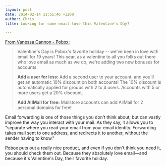 ```yaml
---
layout: post
date: 2014-02-14 11:51:46 +1200
author: Chris
title: Looking for some email love this Valentine's Day?

---
```


<!-- excerpt -->

[From Vanessa Cannon - Pobox:](http://blog.pobox.com/2014/02/a-valentine-for-email-lovers.html)

> Valentine's Day is Pobox's favorite holiday -- we've been in love with email for 19 years! This year, as a valentine to all you folks out there who love email as much as we do, we're adding two new bonuses for accounts.
>
> **Add a user for less:** Add a second user to your account, and you'll get an automatic 10% discount on both accounts! The 10% discount is automatically applied for groups with 2 to 4 users. Accounts with 5 or more users get a 20% discount.
>
> **Add AllMail for free:** Mailstore accounts can add AllMail for 2 personal domains for free!

<!-- /excerpt -->

Email forwarding is one of those things you don't think about, but can vastly improve the way you interact with your mail. As they say, it allows you to "separate where you read your email from your email identity. Forwarding takes mail sent to one address, and redirects it to another, without the sender having to know." 

[Pobox](https://iwantmyname.com/services/email-hosting/pobox-mail-forwarding) puts out a really nice product, and even if you don't think you need it, you should check them out. Because they absolutely love email—and because it's Valentine's Day, their favorite holiday.

